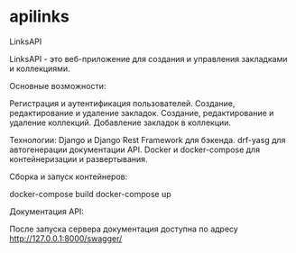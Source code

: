 # apilinks
LinksAPI

LinksAPI - это веб-приложение для создания и управления закладками и коллекциями.

Основные возможности:

Регистрация и аутентификация пользователей.
Создание, редактирование и удаление закладок.
Создание, редактирование и удаление коллекций.
Добавление закладок в коллекции.

Технологии:
Django и Django Rest Framework для бэкенда.
drf-yasg для автогенерации документации API.
Docker и docker-compose для контейнеризации и развертывания.

Сборка и запуск контейнеров:

docker-compose build
docker-compose up


Документация API:

После запуска сервера документация доступна по адресу http://127.0.0.1:8000/swagger/
